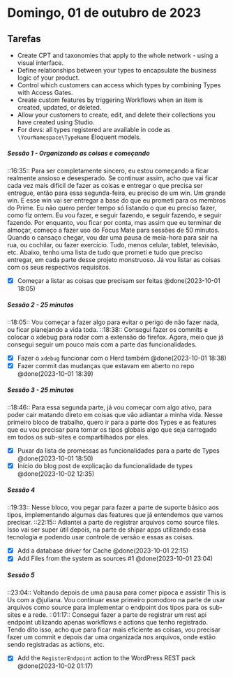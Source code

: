 # Domingo, 01 de outubro de 2023
## Tarefas
- Create CPT and taxonomies that  apply to the whole network - using a visual interface.
- Define relationships between your types to encapsulate the business logic of your product.
- Control which customers can access which types by combining Types with Access Gates.
- Create custom features by triggering Workflows when an item is created, updated, or deleted.
- Allow your customers to create, edit, and delete their collections you have created using Studio.
- For devs: all types registered are available in code as `\YourNamespace\TypeName`  Eloquent models.

##### Sessão 1 - Organizando as coisas e começando
::16:35:: Para ser completamente sincero, eu estou começando a ficar realmente ansioso e desesperado. Se continuar assim, acho que vai ficar cada vez mais difícil de fazer as coisas e entregar o que precisa ser entregue, então para essa segunda-feira, eu preciso de um win. Um grande win. E esse win vai ser entregar a base do que eu prometi para os membros do Prime.
Eu não quero perder tempo só listando o que eu preciso fazer, como fiz ontem. Eu vou fazer, e seguir fazendo, e seguir fazendo, e seguir fazendo. Por enquanto, vou ficar por conta, mas assim que eu terminar de almoçar, começo a fazer uso do Focus Mate para sessões de 50 minutos.
Quando o cansaço chegar, vou dar uma pausa de meia-hora para sair na rua, ou cochilar, ou fazer exercício. Tudo, menos celular, tablet, televisão, etc.
Abaixo, tenho uma lista de tudo que prometi e tudo que preciso entregar, em cada parte desse projeto monstruoso. Já vou listar as coisas com os seus respectivos requisitos.
- [x] Começar a listar as coisas que precisam ser feitas @done(2023-10-01 18:05)

##### Sessão 2 - 25 minutos
::18:05:: Vou começar a fazer algo para evitar o perigo de não fazer nada, ou ficar planejando a vida toda.
::18:38:: Consegui fazer os commits e colocar o xdebug para rodar com a extensão do firefox. Agora, meio que já consegui seguir um pouco mais com a parte das funcionalidades.
- [x] Fazer o `xdebug` funcionar com o Herd também @done(2023-10-01 18:38)
- [x] Fazer commit das mudanças que estavam em aberto no repo @done(2023-10-01 18:39)

##### Sessão 3 - 25 minutos
::18:46:: Para essa segunda parte, já vou começar com algo ativo, para poder cair matando direto em coisas que vão adiantar a minha vida. Nesse primeiro bloco de trabalho, quero ir para a parte dos Types e as features que eu vou precisar para tornar os tipos globais algo que seja carregado em todos os sub-sites e compartilhados por eles.
- [x] Puxar da lista de promessas as funcionalidades para a parte de Types @done(2023-10-01 18:50)
- [x] Início do blog post de explicação da funcionalidade de types @done(2023-10-02 12:35)

##### Sessão 4
::19:33:: Nesse bloco, vou pegar para fazer a parte de suporte básico aos tipos, implementando algumas das features que já entendemos que vamos precisar.
::22:15:: Adiantei a parte de registrar arquivos como source files. Isso vai ser super útil depois, na parte de shipar apps utilizando essa tecnologia e podendo usar controle de versão e essas as coisas.
- [x] Add a database driver for Cache @done(2023-10-01 22:15)
- [x] Add Files from the system as sources #1 @done(2023-10-01 23:04)

##### Sessão 5
::23:04:: Voltando depois de uma pausa para comer pipoca e assistir This is Us com a @juliana. Vou continuar esse primeiro pomodoro na parte de usar arquivos como source para implementar o endpoint dos tipos para os sub-sites e a rede.
::01:17:: Consegui fazer a parte de registrar um rest api endpoint utilizando apenas workflows e actions que tenho registrado. Tendo dito isso, acho que para ficar mais eficiente as coisas, vou precisar fazer um commit e depois dar uma organizada nos arquivos, onde estão sendo registradas as actions, etc.
- [x] Add the `RegisterEndpoint` action to the WordPress REST pack @done(2023-10-02 01:17)
